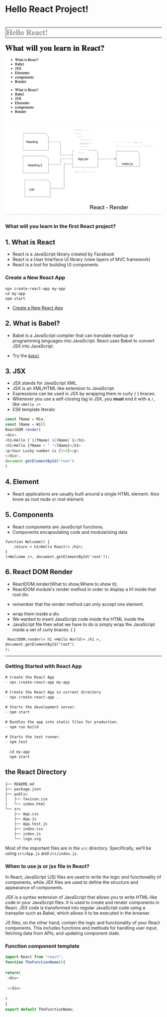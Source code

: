 # Hello React Project!
![Test Image 4](https://github.com/miya-w/React-Projects/blob/main/01-hello-react/imgs/helloReact.png)
![rendering](https://github.com/miya-w/React-Projects/blob/main/01-hello-react/imgs/react-rendering.png)
---
### What will you learn in the first React project?

## 1. What is React 
- React is a JavaScript library created by Facebook
- React is a User Interface UI library (view layers of MVC framework)
- React is a tool for building UI components

### Create a New React App

```
npx create-react-app my-app
cd my-app
npm start
```

- [Create a New React App](https://reactjs.org/docs/create-a-new-react-app.html)

## 2. What is Babel?
- Babel is a JavaScript compiler that can translate markup or programming languages into JavaScript. React uses Babel to convert JSX into JavaScript.

- Try the [`Babel`](https://babeljs.io/)

## 3. JSX
- JSX stands for JavaScript XML.
- JSX is an XML/HTML like extension to JavaScript.
- Expressions can be used in JSX by wrapping them in curly { } braces.
- Whenever you use a self-closing tag in JSX, you **must** end it with a `/`, like `<Hello />`
- ES6 template literals:
```javascript
const fName = Mia;
const lName = Will
ReactDOM.render(
<div>
<h1>Hello {`${fName} ${lName}`}</h1>
<h1>Hello {fName + " "+lName}</h1>
<p>Your Lucky number is {3+4}</p>
</div>,
document.getElementById("root")
)
```
## 4. Element
- React applications are usually built around a single HTML element. Also know as root node or root element.

## 5. Components
 - React components are JavaScript functions.
 - Components encapsulating code and modularizing data
```
function Welcome() {
    return < h1>Hello React!< /h1>;
}
(<Welcome />, document.getElementById('root'));

```
## 6. React DOM Render
- ReactDOM.render(What to show,Where to show it);
- ReactDOM module's render method in order to display a h1 inside that root div.
* remember that the render method can only accept one element.
- wrap them inside a div. <div></div>
- We wanted to insert JavaScript code inside the HTML inside the 
- JavaScript file then what we have to do is simply wrap the JavaScript inside a set of curly braces. { }
```
 ReactDOM.render(< h1 >Hello World!< /h1 >, document.getElementById("root")
);
```
---
### Getting Started with React App

```
# Create the React App
- npx create-react-app my-app

# Create the React App in current directory
- npx create-react-app .

# Starts the development server.
- npm start

# Bundles the app into static files for production.
- npm run build

# Starts the test runner.
- npm test
   
  cd my-app
  npm start
```

## the React Directory

```
├── README.md
├── package.json
├── public
│   ├── favicon.ico
│   └── index.html
└── src
    ├── App.css
    ├── App.js
    ├── App.test.js
    ├── index.css
    ├── index.js
    └── logo.svg
```

Most of the important files are in the `src` directory. Specifically, we’ll be using `src/App.js` and `src/index.js`.


### When to use js or jsx file in React?
In React, JavaScript (JS) files are used to write the logic and functionality of components, while JSX files are used to define the structure and appearance of components.

JSX is a syntax extension of JavaScript that allows you to write HTML-like code in your JavaScript files. It is used to create and render components in React. JSX code is transformed into regular JavaScript code using a transpiler such as Babel, which allows it to be executed in the browser.

JS files, on the other hand, contain the logic and functionality of your React components. This includes functions and methods for handling user input, fetching data from APIs, and updating component state.

### Function component template
```javascript
import React from "react";
function TheFunctionName(){
	
return(
 <div>
    
 </div>
   
)
}
export default TheFunctionName;
```